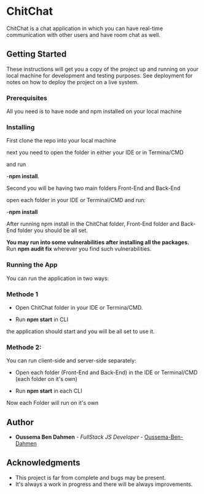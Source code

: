 # ChitChat

ChitChat is a chat application in which you can have real-time communication with other users and have room chat as well.

## Getting Started

These instructions will get you a copy of the project up and running on your local machine for development and testing purposes. See deployment for notes on how to deploy the project on a live system.

### Prerequisites

All you need is to have node and npm installed on your local machine

### Installing

First clone the repo into your local machine

next you need to open the folder in either your IDE or in Termina/CMD

and run

-**npm install**.

Second you will be having two main folders Front-End and Back-End

open each folder in your IDE or Terminal/CMD and run:

-**npm install**

After running npm install in the ChitChat folder, Front-End folder and Back-End folder you should be all set.

**You may run into some vulnerabilities after installing all the packages.**
Run **npm audit fix** wherever you find such vulnerabilities.

### Running the App

You can run the application in two ways:

### Methode 1

- Open ChitChat folder in your IDE or Termina/CMD.

- Run **npm start** in CLI

the application should start and you will be all set to use it.

### Methode 2:

You can run client-side and server-side separately:

- Open each folder (Front-End and Back-End) in the IDE or Terminal/CMD (each folder on it's own)

- Run **npm start** in each CLI

Now each Folder will run on it's own

## Author

- **Oussema Ben Dahmen** - _FullStack JS Developer_ - [Oussema-Ben-Dahmen](https://github.com/Oussema-Ben-Dahmen)

## Acknowledgments

- This project is far from complete and bugs may be present.
- It's always a work in progress and there will be always improvements.
